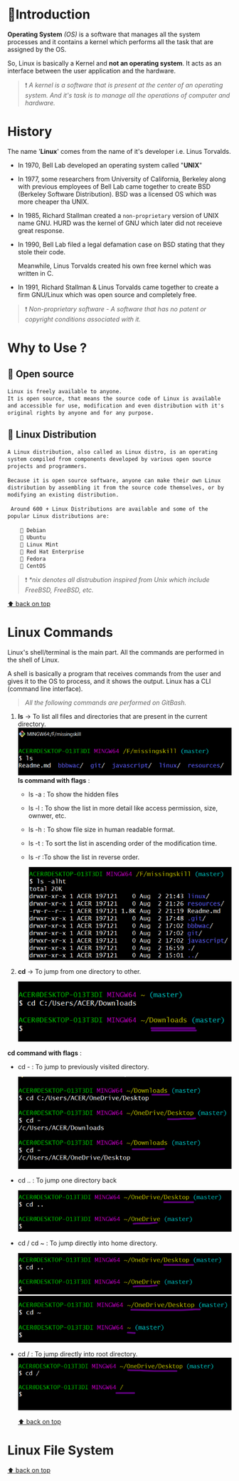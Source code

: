 # 📌Introduction

**Operating System** _(OS)_ is a software that manages all the system processes and it contains a kernel which performs all the task that are assigned by the OS.

So, Linux is basically a Kernel and **not an operating system**. It acts as an interface between the user application and the hardware.

> ❗ _A kernel is a software that is present at the center of an operating system. And it's task is to manage all the operations of computer and hardware._

# History

The name '**Linux**' comes from the name of it's developer i.e. Linus Torvalds.

- In 1970, Bell Lab developed an operating system called "**UNIX**"
- In 1977, some researchers from University of California, Berkeley along with previous employees of Bell Lab came together to create BSD (Berkeley Software Distribution).
  BSD was a licensed OS which was more cheaper tha UNIX.
- In 1985, Richard Stallman created a `non-proprietary` version of UNIX name GNU. HURD was the kernel of GNU which later did not receieve great response.
- In 1990, Bell Lab filed a legal defamation case on BSD stating that they stole their code.

  Meanwhile, Linus Torvalds created his own free kernel which was written in C.

- In 1991, Richard Stallman & Linus Torvalds came together to create a firm GNU/Linux which was open source and completely free.

> ❗ _Non-proprietary software - A software that has no patent or copyright conditions associated with it._

# Why to Use ?

## 🔵 Open source

    Linux is freely available to anyone.
    It is open source, that means the source code of Linux is available and accessible for use, modification and even distribution with it's original rights by anyone and for any purpose.

## 🔵 Linux Distribution

    A Linux distribution, also called as Linux distro, is an operating system compiled from components developed by various open source projects and programmers.

    Because it is open source software, anyone can make their own Linux distribution by assembling it from the source code themselves, or by modifying an existing distribution.

     Around 600 + Linux Distributions are available and some of the popular Linux distributions are:

        🔸 Debian
        🔸 Ubuntu
        🔸 Linux Mint
        🔸 Red Hat Enterprise
        🔸 Fedora
        🔸 CentOS

> ❗ _\*nix denotes all distrubution inspired from Unix which include FreeBSD, FreeBSD, etc._

[⬆️ back on top](#introduction)

# Linux Commands

Linux's shell/terminal is the main part. All the commands are performed in the shell of Linux.

A shell is basically a program that receives commands from the user and gives it to the OS to process, and it shows the output. Linux has a CLI (command line interface).

> _All the following commands are performed on GitBash._

1.  **ls**
    -> To list all files and directories that are present in the current directory.
    ![ls](../resources/linux-output/ls-cmd.png)
    **ls command with flags** :

    - ls -a : To show the hidden files
    - ls -l : To show the list in more detail like access permission, size, ownwer, etc.
    - ls -h : To show file size in human readable format.
    - ls -t : To sort the list in ascending order of the modification time.
    - ls -r :To show the list in reverse order.

      ![ls](../resources/linux-output/ls-alht.png)

1.  **cd**
    -> To jump from one directory to other.

    ![ls](../resources/linux-output/cd-cmd.png)

**cd command with flags** :

- cd - : To jump to previously visited directory.

  ![ls](../resources/linux-output/cd--cmd.png)

- cd .. : To jump one directory back

  ![ls](../resources/linux-output/cd..cmd.png)

- cd / cd ~ : To jump directly into home directory.

  ![ls](../resources/linux-output/cd..cmd.png)
  ![ls](../resources/linux-output/cd~cmd.png)

- cd / : To jump directly into root directory.
  ![ls](../resources/linux-output/cd_cmd.png)

  [⬆️ back on top](#introduction)

# Linux File System

[⬆️ back on top](#introduction)
